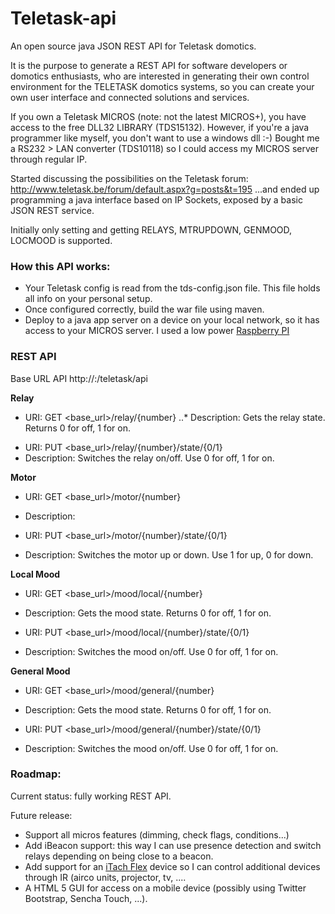 # Teletask-api

An open source java JSON REST API for Teletask domotics.

It is the purpose to generate a REST API for software developers or domotics enthusiasts, who are interested in generating their own control environment for the TELETASK domotics systems, so you can create your own user interface and connected solutions and services.

If you own a Teletask MICROS (note: not the latest MICROS+), you have access to the free DLL32 LIBRARY (TDS15132).  However, if you're a java programmer like myself, you don't want to use a windows dll :-)
Bought me a RS232 > LAN converter (TDS10118) so I could access my MICROS server through regular IP.

Started discussing the possibilities on the Teletask forum: http://www.teletask.be/forum/default.aspx?g=posts&t=195
...and ended up programming a java interface based on IP Sockets, exposed by a basic JSON REST service.

Initially only setting and getting RELAYS, MTRUPDOWN, GENMOOD, LOCMOOD is supported.

### How this API works:

- Your Teletask config is read from the tds-config.json file.  This file holds all info on your personal setup.
- Once configured correctly, build the war file using maven.
- Deploy to a java app server on a device on your local network, so it has access to your MICROS server.  I used a low power [Raspberry PI](http://www.raspberrypi.org)

### REST API


Base URL API
http://<host>:<port>/teletask/api

**Relay**

* URI: GET <base_url>/relay/{number}
..* Description: Gets the relay state.  Returns 0 for off, 1 for on.

- URI: PUT <base_url>/relay/{number}/state/{0/1}
- Description: Switches the relay on/off.  Use 0 for off, 1 for on. 


**Motor**

- URI: GET <base_url>/motor/{number}
- Description:

- URI: PUT <base_url>/motor/{number}/state/{0/1}
- Description: Switches the motor up or down.  Use 1 for up, 0 for down.  

**Local Mood**

- URI: GET <base_url>/mood/local/{number}
- Description: Gets the mood state.  Returns 0 for off, 1 for on.

- URI: PUT <base_url>/mood/local/{number}/state/{0/1}
- Description: Switches the mood on/off.  Use 0 for off, 1 for on. 

**General Mood**

- URI: GET <base_url>/mood/general/{number}
- Description: Gets the mood state.  Returns 0 for off, 1 for on.

- URI: PUT <base_url>/mood/general/{number}/state/{0/1}
- Description: Switches the mood on/off.  Use 0 for off, 1 for on. 

### Roadmap:

Current status: fully working REST API.

Future release:

- Support all micros features (dimming, check flags, conditions...)
- Add iBeacon support: this way I can use presence detection and switch relays depending on being close to a beacon.
- Add support for an [iTach Flex](http://www.globalcache.com/products/itachflex/) device so I can control additional devices through IR (airco units, projector, tv, ....
- A HTML 5 GUI for access on a mobile device (possibly using Twitter Bootstrap, Sencha Touch, ...).


